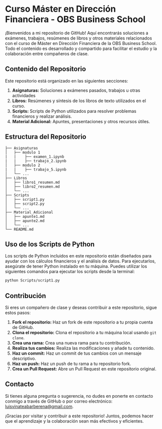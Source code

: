 # Curso Máster en Dirección Financiera - OBS Business School

¡Bienvenidos a mi repositorio de GitHub! Aquí encontrarás soluciones a exámenes, trabajos, resúmenes de libros y otros materiales relacionados con el curso de Máster en Dirección Financiera de la OBS Business School. Todo el contenido es desarrollado y compartido para facilitar el estudio y la colaboración entre compañeros de clase.

## Contenido del Repositorio

Este repositorio está organizado en las siguientes secciones:

1. **Asignaturas:** Soluciones a exámenes pasados, trabajos u otras actividades
3. **Libros:** Resúmenes y síntesis de los libros de texto utilizados en el curso.
4. **Scripts:** Scripts de Python utilizados para resolver problemas financieros y realizar análisis.
5. **Material Adicional:** Apuntes, presentaciones y otros recursos útiles.

## Estructura del Repositorio

```
├── Asignaturas
│   ├── modulo 1
|   |    ├── examen_1.ipynb
|   |    ├── trabajo_2.ipynb 
│   ├── modulo 2
|   |    ├── trabajo_5.ipynb
│   └── ...
├── Libros
│   ├── libro1_resumen.md
│   ├── libro2_resumen.md
│   └── ...
├── Scripts
│   ├── script1.py
│   ├── script2.py
│   └── ...
├── Material_Adicional
│   ├── apunte1.md
│   ├── apunte2.md
│   └── ...
└── README.md
```

## Uso de los Scripts de Python

Los scripts de Python incluidos en este repositorio están diseñados para ayudar con los cálculos financieros y el análisis de datos. Para ejecutarlos, asegúrate de tener Python instalado en tu máquina. Puedes utilizar los siguientes comandos para ejecutar los scripts desde la terminal:

```bash
python Scripts/script1.py
```

## Contribución

Si eres un compañero de clase y deseas contribuir a este repositorio, sigue estos pasos:

1. **Fork el repositorio:** Haz un fork de este repositorio a tu propia cuenta de GitHub.
2. **Clona el repositorio:** Clona el repositorio a tu máquina local usando `git clone`.
3. **Crea una rama:** Crea una nueva rama para tu contribución.
4. **Realiza tus cambios:** Realiza las modificaciones y añade tu contenido.
5. **Haz un commit:** Haz un commit de tus cambios con un mensaje descriptivo.
6. **Haz un push:** Haz un push de tu rama a tu repositorio fork.
7. **Crea un Pull Request:** Abre un Pull Request en este repositorio original.

## Contacto

Si tienes alguna pregunta o sugerencia, no dudes en ponerte en contacto conmigo a través de GitHub o por correo electrónico: [luisvinateabarberena@gmail.com](mailto:luisvinateabarberena@gmail.com).

¡Gracias por visitar y contribuir a este repositorio! Juntos, podemos hacer que el aprendizaje y la colaboración sean más efectivos y eficientes.
